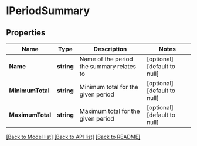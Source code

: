 # IPeriodSummary

## Properties
Name | Type | Description | Notes
------------ | ------------- | ------------- | -------------
**Name** | **string** | Name of the period the summary relates to | [optional] [default to null]
**MinimumTotal** | **string** | Minimum total for the given period | [optional] [default to null]
**MaximumTotal** | **string** | Maximum total for the given period | [optional] [default to null]

[[Back to Model list]](../README.md#documentation-for-models) [[Back to API list]](../README.md#documentation-for-api-endpoints) [[Back to README]](../README.md)


